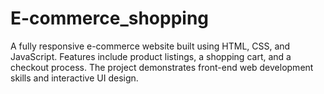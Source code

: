 # E-commerce_shopping
A fully responsive e-commerce website built using HTML, CSS, and JavaScript. Features include product listings, a shopping cart, and a checkout process. The project demonstrates front-end web development skills and interactive UI design.
